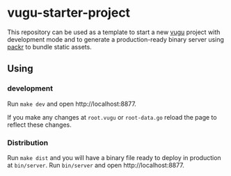 # vugu-starter-project

This repository can be used as a template to start a new
[vugu](https://vugu.org) project with development mode and to generate a
production-ready binary server using
[packr](https://github.com/gobuffalo/packr/tree/master/v2) to bundle static
assets.


## Using

### development

Run `make dev` and open http://localhost:8877.

If you make any changes at `root.vugu` or `root-data.go` reload the page to
reflect these changes.

### Distribution

Run `make dist` and you will have a binary file ready to deploy in production
at `bin/server`. Run `bin/server` and open http://localhost:8877.

